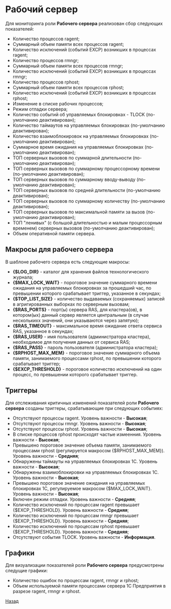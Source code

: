 # Рабочий сервер

Для мониторинга роли **Рабочего сервера** реализован сбор следующих показателей:
* Количество процессов ragent;
* Суммарный объем памяти всех процессов ragent;
* Количество исключений (событий EXCP) возникших в процессах ragent;
* Количество процессов rmngr;
* Суммарный объем памяти всех процессов rmngr;
* Количество исключений (событий EXCP) возникших в процессах rmngr;
* Количество процессов rphost;
* Суммарный объем памяти всех процессов rphost;
* Количество исключений (событий EXCP) возникших в процессах rphost;
* Изменение в списке рабочих процессов;
* Режим отладки сервера;
* Количество событий об управляемых блокировках - TLOCK (по-умолчанию деактивирован);
* Количество таймаутов на управляемых блокировках (по-умолчанию деактивирован);
* Количество взаимоблокировок на управляемых блокировках (по-умолчанию деактивирован);
* Суммарное время ожидания на управляемых блокировках (по-умолчанию деактивирован);
* ТОП серверных вызовов по суммарной длительности (по-умолчанию деактивирован);
* ТОП серверных вызовов по суммарному процессорному времени (по-умолчанию деактивирован);
* ТОП серверных вызовов по суммарному вводу-выводу (по-умолчанию деактивирован);
* ТОП серверных вызовов по средней длительности (по-умолчанию деактивирован);
* ТОП серверных вызовов по суммарному количеству (по-умолчанию деактивирован);
* ТОП серверных вызовов по максимальной памяти за вызов (по-умолчанию деактивирован);
* ТОП "ленивых" (с большой длительностью и малым процессорным временем) серверных вызовов (по-умолчанию деактивирован);
* Объем оперативной памяти сервера.

## Макросы для рабочего сервера
В шаблоне рабочего сервера есть следующие макросы:
* **{$LOG_DIR}** - каталог для хранения файлов технологического журнала;
* **{$MAX_LOCK_WAIT}** - пороговое значение суммарного времени ожидания на управляемых блокировках за прошедший час, по превышении которого срабатывает триггер, указанное в секундах;
* **{$TOP_LIST_SIZE}** - количество выдаваемых (сохраняемых) записей в агригированных выборках по серверным вызовам;
* **{$RAS_PORTS}** - порт(ы) сервера RAS, для кластера(ов), в котором(ых) данный сервер является центральным (в случае несколькихх значений, они указываются через запятую);
* **{$RAS_TIMEOUT}** - максимальное время ожидание ответа сервиса RAS, указанное в секундах;
* **{$RAS_USER}** - имя пользователя (администратора кластера), необходимое для получения данных от сервиса RAS;
* **{$RAS_PASS}** - пароль пользователя (администратора кластера);
* **{$RPHOST_MAX_MEM}** - пороговое значение суммарного объема памяти, занимаемого процессами rphost, по превышении которого срабатывает триггер;
* **{$EXCP_THRESHOLD}** - пороговое количество исключений на один процесс, по превышении которого срабатывает триггер.

## Триггеры
Для отслеживания критичных изменений показателей роли **Рабочего сервера** созданы триггеры, срабатывающие при следующих событиях:
* Отсутствуют процессы ragent. Уровень важности - **Высокая**;
* Отсутствуют процессы rmngr. Уровень важности - **Высокая**;
* Отсутствуют процессы rphost. Уровень важности - **Высокая**;
* В списке процессов rphost происходят частые измеенния. Уровень важности - **Высокая**;
* Превышено пороговое значение объема памяти, занимаемого процессами rphost (регулируется макросом {$RPHOST_MAX_MEM}). Уровень важности - **Средняя**;
* Обнаружены таймауты на управляемых блокировках 1С. Уровень важности - **Высокая**;
* Обнаружены взаимоблокировки на управляемых блокировках 1С. Уровень важности - **Высокая**;
* Превышено пороговое значение ожидания на управляемых блокировках 1С, регулируемое макросом {$MAX_LOCK_WAIT}. Уровень важности - **Высокая**;
* Включен режим отладки. Уровень важности - **Средняя**;
* Количество исключений по процессам ragent превышает {$EXCP_THRESHOLD}. Уровень важности - **Средняя**;
* Количество исключений по процессам rmngr превышает {$EXCP_THRESHOLD}. Уровень важности - **Средняя**;
* Количество исключений по процессам rphost превышает {$EXCP_THRESHOLD}. Уровень важности - **Средняя**;
* Отсутствуют события TLOCK. Уровень важности - **Информация**.

## Графики
Для визуализации показателей роли **Рабочего сервера** предусмотрены следущие графики:
* Количество ошибок по процессам ragent, rmngr и rphost;
* Объем используемой памяти процессами сервера 1С Предприятия в разрезе ragent, rmngr и rphost.

[Назад](../README.md)
